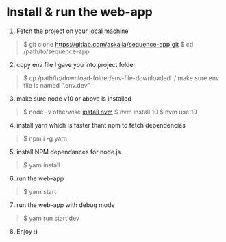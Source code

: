 # Install & run the web-app
1. Fetch the project on your local machine
> $ git clone https://gitlab.com/askalia/sequence-app.git
> $ cd /path/to/sequence-app

 2. copy env file I gave you into project folder

> $ cp /path/to/download-folder/env-file-downloaded ./
> make sure env file is named ".env.dev"

3. make sure node v10 or above is installed
> $ node -v
> otherwise [install nvm](https://nodesource.com/blog/installing-node-js-tutorial-using-nvm-on-mac-os-x-and-ubuntu/)
> $ nvm install 10
> $ nvm use 10

4. install yarn which is faster thant npm to fetch dependencies
> $ npm i -g yarn

5. install NPM dependances for node.js
> $ yarn install

6. run the web-app
> $ yarn start

7. run the web-app with debug mode
> $ yarn run start:dev

8. Enjoy :)
